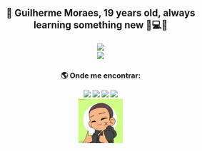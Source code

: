 ## <p align='center'> 👋 Guilherme Moraes, 19 years old, always learning something new 💜💻💬</p>

<div align="center">
  <picture >
    <source
      srcset="https://github-readme-stats.vercel.app/api?username=guilhermemoraes1&show_icons=true&theme=ocean_dark&rank_icon=github"
      media="(prefers-color-scheme: dark)"
    />
    <source
      srcset="https://github-readme-stats.vercel.app/api?username=guilhermemoraes1&show_icons=true&theme=buefy&icon_color=41b883&rank_icon=github"
      media="(prefers-color-scheme: light), (prefers-color-scheme: no-preference)"
    />
    <img src="https://github-readme-stats.vercel.app/api?username=guilhermemoraes1&show_icons=true&theme=ocean_dark" />
  </picture>
</div>
<div align="center">
  <picture >
    <source
      srcset="https://github-readme-stats.vercel.app/api/top-langs/?username=guilhermemoraes1&layout=compact&show_icons=true&theme=ocean_dark"
      media="(prefers-color-scheme: dark)"
    />
    <source
      srcset="https://github-readme-stats.vercel.app/api/top-langs/?username=guilhermemoraes1&theme=buefy&layout=compact&show_icons=true"
      media="(prefers-color-scheme: light), (prefers-color-scheme: no-preference)"
    />
    <img src="https://github-readme-stats.vercel.app/api/top-langs/?username=guilhermemoraes1&layout=compact&show_icons=true&theme=ocean_dark" width="400px" />
  </picture>
</div>

### <p align='center'> 🌎 Onde me encontrar:</p>
<div align='center'>
  <a  href="https://twitter.com/GuilhermeML00" target="_blank"><img src="https://img.shields.io/badge/-Twitter-%231DA1F2?style=for-the-badge&logo=twitter&logoColor=white" target="_blank"></a>
  <a href="https://instagram.com/gui_lherme_moraes" target="_blank"><img src="https://img.shields.io/badge/-Instagram-%23E4405F?style=for-the-badge&logo=instagram&logoColor=white" target="_blank"></a>
  <a href = "mailto:liraguilhermemorais@gmail.com"><img src="https://img.shields.io/badge/-Gmail-%23333?style=for-the-badge&logo=gmail&logoColor=white" target="_blank"></a>
  <a href=""><img src="https://komarev.com/ghpvc/?username=guilhermemoraes1&style=for-the-badge&color=blueviolet" target="_blank"></a>
</div>
<div align='center'><img alt="my-gif" height="100" width="100" src="https://github.com/guilhermemoraes1/guilhermemoraes1/blob/main/img/7pgdtp.gif"></div>

<!--
Beecrowd
  <a href="https://www.beecrowd.com" target="_blank"><img src="https://img.shields.io/badge/-BeeCrowd-%23FF0000?style=for-the-badge&logo=beecrowd&logoColor=white" alt="BeeCrowd"></a>
LinkedIn
  <a href="https://www.linkedin.com/in/" target="_blank"><img src="https://img.shields.io/badge/-LinkedIn-%230077B5?style=for-the-badge&logo=linkedin&logoColor=white" target="_blank"></a>
-->
